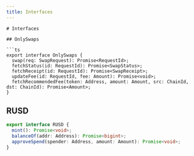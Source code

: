 ```yaml
---
title: Interfaces
---
```


```
# Interfaces

## OnlySwaps

```ts
export interface OnlySwaps {
  swap(req: SwapRequest): Promise<RequestId>;
  fetchStatus(id: RequestId): Promise<SwapStatus>;
  fetchReceipt(id: RequestId): Promise<SwapReceipt>;
  updateFee(id: RequestId, fee: Amount): Promise<void>;
  fetchRecommendedFee(token: Address, amount: Amount, src: ChainId, dst: ChainId): Promise<Amount>;
}
```

## RUSD

```ts
export interface RUSD {
  mint(): Promise<void>;
  balanceOf(addr: Address): Promise<bigint>;
  approveSpend(spender: Address, amount: Amount): Promise<void>;
}
```
